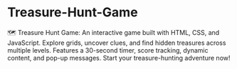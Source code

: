 # Treasure-Hunt-Game
🗺️ Treasure Hunt Game: An interactive game built with HTML, CSS, and JavaScript. Explore grids, uncover clues, and find hidden treasures across multiple levels. Features a 30-second timer, score tracking, dynamic content, and pop-up messages. Start your treasure-hunting adventure now!
